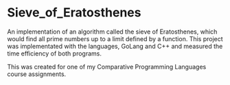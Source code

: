 # Sieve_of_Eratosthenes
An implementation of an algorithm called the sieve of Eratosthenes, which would find all prime numbers up to a limit defined by a function. 
This project was implementated with the languages, GoLang and C++ and measured the time efficiency of both programs. 

This was created for one of my Comparative Programming Languages course assignments.  

